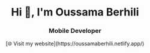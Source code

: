 <h1 align="center">Hi 👋, I'm Oussama Berhili</h1>
<h3 align="center">Mobile Developer</h3>

<p align="center">
  [🌐 Visit my website](https://oussamaberhili.netlify.app/)
</p>
